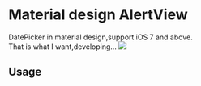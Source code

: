 # Material design AlertView
DatePicker in material design,support iOS 7 and above.    
That is what I want,developing...
![](http://ww1.sinaimg.cn/large/81e9aa8bjw1etcw4raw2jj21680o00uj.jpg)  


## Usage

```objective-c

```
